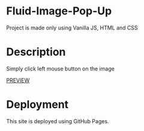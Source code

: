 # Fluid-Image-Pop-Up
Project is made only using Vanilla JS, HTML and CSS

# Description
Simply click left mouse button on the image

[PREVIEW](https://samedskulj.github.io/Fluid-Image-Pop-Up/)

# Deployment
This site is deployed using GitHub Pages.
